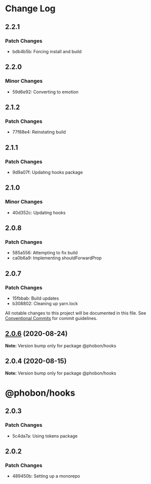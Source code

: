 # Change Log

## 2.2.1

### Patch Changes

- bdb4b5b: Forcing install and build

## 2.2.0

### Minor Changes

- 59d6e92: Converting to emotion

## 2.1.2

### Patch Changes

- 77f88e4: Reinstating build

## 2.1.1

### Patch Changes

- 9d9a07f: Updating hooks package

## 2.1.0

### Minor Changes

- 40d352c: Updating hooks

## 2.0.8

### Patch Changes

- 585a556: Attempting to fix build
- ca0b6a9: Implementing shouldForwardProp

## 2.0.7

### Patch Changes

- 15fbbab: Build updates
- b308802: Cleaning up yarn.lock

All notable changes to this project will be documented in this file.
See [Conventional Commits](https://conventionalcommits.org) for commit guidelines.

## [2.0.6](https://github.com/phobon/hooks/compare/@phobon/hooks@2.0.4...@phobon/hooks@2.0.6) (2020-08-24)

**Note:** Version bump only for package @phobon/hooks

## 2.0.4 (2020-08-15)

**Note:** Version bump only for package @phobon/hooks

# @phobon/hooks

## 2.0.3

### Patch Changes

- 5c4da7a: Using tokens package

## 2.0.2

### Patch Changes

- 489450b: Setting up a monorepo
